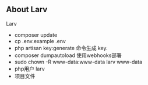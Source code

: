 ## About Larv

Larv
- composer update
- cp .env.example .env
- php artisan key:generate 命令生成 key.
- composer dumpautoload
使用webhooks部署
- sudo chown -R www-data:www-data larv
www-data
- php用户
larv
- 项目文件
